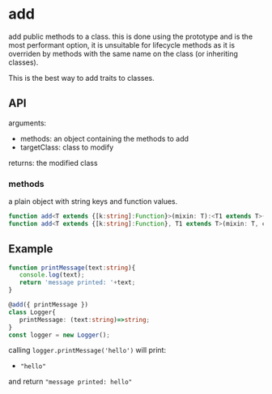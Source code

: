 # add

add public methods to a class. this is done using the prototype and is the most performant option, it is unsuitable for lifecycle methods as it is overriden by methods with the same name on the class (or inheriting classes).  

This is the best way to add traits to classes. 

## API

arguments:
- methods: an object containing the methods to add
- targetClass: class to modify

returns: the modified class

### methods
a plain object with string keys and function values.


```ts
function add<T extends {[k:string]:Function}>(mixin: T):<T1 extends T>(clazz:Class<T1>)=> Class<T1>;
function add<T extends {[k:string]:Function}, T1 extends T>(mixin: T, clazz:Class<T1>):Class<T1>;
 ```

## Example

 ```ts
function printMessage(text:string){
    console.log(text);
    return 'message printed: '+text;
}

@add({ printMessage })
class Logger{
    printMessage: (text:string)=>string;
}
const logger = new Logger();
```
calling `logger.printMessage('hello')` will print:
 - `"hello"`
 
and return `"message printed: hello"`

